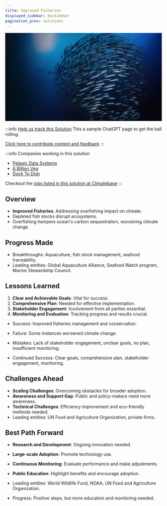 ```yaml
---
title: Improved Fisheries
displayed_sidebar: docSidebar
pagination_prev: solutions
---
```


![Cover Image](../static/img/improved-fisheries.jpg)

:::info [Help us track this Solution](contribute)
This a sample ChatGPT page to get the ball rolling.

[Click here to contribute content and feedback](contribute)
:::

:::info Companies working in this solution 
- [Pelagic Data Systems](https://pelagicdata.com)
- [A Billion Veg](https://bit.ly/abvme)
- [Dock To Dish](https://docktodish.com)

Checkout the [jobs listed in this solution at Climatebase](https://climatebase.org/jobs?l=&q=&drawdown_solutions=Improved+Fisheries)
:::

## Overview

- **Improved Fisheries**: Addressing overfishing impact on climate.
- Depleted fish stocks disrupt ecosystems.
- Overfishing hampers ocean's carbon sequestration, worsening climate change.

## Progress Made

- Breakthroughs: Aquaculture, fish stock management, seafood traceability.
- Leading entities: Global Aquaculture Alliance, Seafood Watch program, Marine Stewardship Council.

## Lessons Learned

1. **Clear and Achievable Goals**: Vital for success.
2. **Comprehensive Plan**: Needed for effective implementation.
3. **Stakeholder Engagement**: Involvement from all parties essential.
4. **Monitoring and Evaluation**: Tracking progress and results crucial.

- Success: Improved fisheries management and conservation.
- Failure: Some instances worsened climate change.

- Mistakes: Lack of stakeholder engagement, unclear goals, no plan, insufficient monitoring.
- Continued Success: Clear goals, comprehensive plan, stakeholder engagement, monitoring.

## Challenges Ahead

- **Scaling Challenges**: Overcoming obstacles for broader adoption.
- **Awareness and Support Gap**: Public and policy-makers need more awareness.
- **Technical Challenges**: Efficiency improvement and eco-friendly methods needed.
- Leading entities: UN Food and Agriculture Organization, private firms.

## Best Path Forward

- **Research and Development**: Ongoing innovation needed.
- **Large-scale Adoption**: Promote technology use.
- **Continuous Monitoring**: Evaluate performance and make adjustments.
- **Public Education**: Highlight benefits and encourage adoption.

- Leading entities: World Wildlife Fund, NOAA, UN Food and Agriculture Organization.

- Progress: Positive steps, but more education and monitoring needed.

